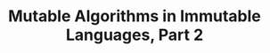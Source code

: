 ---
title: Mutable Algorithms in Immutable Languages, Part 2
url: http://tel.github.io/2014/07/13/mutable_algorithms_in_immutable_languages_part_2/
authors:
- Joseph Abrahamson
type: article
tags:
- algorithms
- union-find
doHaskell-type: blog post
dohaskell-year: 2014
---
